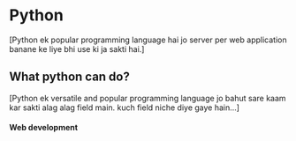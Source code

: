 # Python
[Python ek popular programming language hai jo server per web application banane ke liye bhi use ki ja sakti hai.]

## What python can do?
[Python ek versatile and popular programming language jo bahut sare kaam kar sakti alag alag field main.
kuch field niche diye gaye hain...]

#### Web development